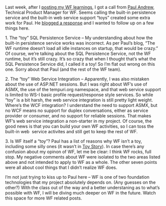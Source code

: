 Last week, after I [posting my WF
learnings](http://devhawk.net/2006/10/11/More+Stuff+I+Didnt+Know+About+WF.aspx),
I got a call from [Paul
Andrew](http://blogs.msdn.com/pandrew/archive/2006/10/16/Ten-Reasons-why-WF-is-not-a-Toy.aspx),
Technical Product Manager for WF. Seems calling the built-in persistence
service and the built-in web service support “toys” created some extra
work for Paul. He [blogged a
response](http://blogs.msdn.com/pandrew/archive/2006/10/16/Ten-Reasons-why-WF-is-not-a-Toy.aspx)
and I wanted to follow up on a few things here.

1\. The “toy” SQL Persistence Service – My understanding about how the
built-in persistence service works was incorrect. As per Paul’s blog,
“The WF runtime doesn’t load all idle instances on startup, that would
be crazy.” Of course, we’re talking about the SQL Persistence Service,
not the WF runtime, but it’s still crazy. It’s so crazy that when I
thought that’s what the SQL Persistence Service did, I called it a toy!
So I’m flat out wrong on this one. Sorry about that Paul (and the rest
of the WF team).

2\. The “toy” Web Service Integration – Apparently, I was also mistaken
about the use of ASP.NET sessions. But I was right about WF’s use of
ASMX, the use of the tempuri.org namespace, and that web service support
is limited to WS-I basic profile request/response style services. So
while “toy” is a bit harsh, the web service integration is still pretty
light weight. Where’s the WCF integration? I understand the need to
support ASMX, but no WCF means no support for duplex conversations,
either as service provider or consumer, and no support for reliable
sessions. That makes WF’s web service integration a non-starter in my
project. Of course, the good news is that you can build your own WF
activities, so I can toss the built-in web  service activites and still
get to keep the rest of WF.

3\. Is WF itself a “toy”? Paul has a list of reasons why WF isn’t a toy,
including some silly ones (it wasn’t in [Toy
Story](http://www.imdb.com/title/tt0114709/)). In case there’s any
confusion about my opinon of WF, let me be clear: I think WF rocks, full
stop. My negative comments about WF were isolated to the two areas
listed above and not intended to apply to WF as a whole. The other seven
points were all about cool things that I didn’t realize WF does.

I’m not just trying to kiss up to Paul here – WF is one of two
foundation technologies that my project absolutely depends on. (Any
guesses on the other?) With the class out of the way and a better
understaning as to what’s possible with WF, I will be diving much deeper
on WF in the future. Watch this space for more WF related posts.
